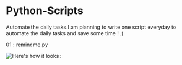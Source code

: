 # Python-Scripts

Automate the daily tasks.I am planning to write one script everyday to automate the daily tasks and save some time ! ;)

01 : remindme.py

![Here's how it looks : ](http://i.imgur.com/XuEjdV3.png)

